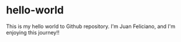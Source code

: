# hello-world
This is my hello world to Github repository. I'm Juan Feliciano, and I'm enjoying this journey!!
